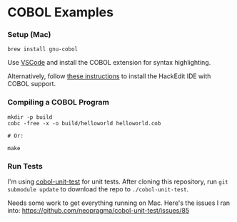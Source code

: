 # COBOL Examples

### Setup (Mac)

```
brew install gnu-cobol
```

Use [VSCode](https://code.visualstudio.com/) and install the COBOL extension for syntax highlighting.

Alternatively, follow
[these instructions](https://gist.github.com/ejlp12/4f59bd35cbfe4c5ffcf7955d5680a298)
to install the HackEdit IDE with COBOL support.

### Compiling a COBOL Program

```
mkdir -p build
cobc -free -x -o build/helloworld helloworld.cob

# Or:

make
```

### Run Tests

I'm using [cobol-unit-test](https://github.com/neopragma/cobol-unit-test) for unit tests.
After cloning this repository, run `git submodule update` to download the repo
to `./cobol-unit-test`.

Needs some work to get everything running on Mac. Here's the issues I ran into: https://github.com/neopragma/cobol-unit-test/issues/85
